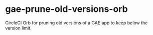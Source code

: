 # gae-prune-old-versions-orb
CircleCI Orb for pruning old versions of a GAE app to keep below the version limit.
